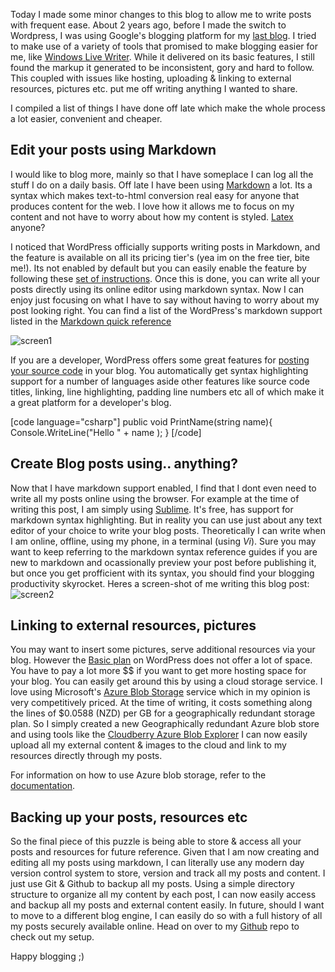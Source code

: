 Today I made some minor changes to this blog to allow me to write posts with frequent ease. About 2 years ago, before I made the switch to Wordpress, I was using Google's blogging platform for my [last blog](http://dotnetcaffeine.blogspot.co.nz/). I tried to make use of a variety of tools that promised to make blogging easier for me, like [Windows Live Writer](https://www.microsoft.com/en-nz/download/details.aspx?id=8621). While it delivered on its basic features, I still found the markup it generated to be inconsistent, gory and hard to follow. This coupled with issues like hosting, uploading & linking to external resources, pictures etc. put me off writing anything I wanted to share.

I compiled a list of things I have done off late which make the whole process a lot easier, convenient and cheaper.

## Edit your posts using Markdown
I would like to blog more, mainly so that I have someplace I can log all the stuff I do on a daily basis. Off late I have been using [Markdown](http://daringfireball.net/projects/markdown/) a lot. Its a syntax which makes text-to-html conversion real easy for anyone that produces content for the web. I love how it allows me to focus on my content and not have to worry about how my content is styled. [Latex](http://latex-project.org/intro.html) anyone?

I noticed that WordPress officially supports writing posts in Markdown, and the feature is available on all its pricing tier's (yea im on the free tier, bite me!). Its not enabled by default but you can easily enable the feature by following these [set of instructions](https://en.support.wordpress.com/markdown/#writing-with-markdown). Once this is done, you can write all your posts directly using its online editor using markdown syntax. Now I can enjoy just focusing on what I have to say without having to worry about my post looking right. You can find a list of the WordPress's markdown support listed in the [Markdown quick reference](https://en.support.wordpress.com/markdown-quick-reference/) 

![screen1](http://piransworld.blob.core.windows.net/blog-images/my-2-cents-on-making-blogging-easier/screen1.PNG)

If you are a developer, WordPress offers some great features for [posting your source code](https://en.support.wordpress.com/code/posting-source-code/) in your blog. You automatically get syntax highlighting support for a number of languages aside other features like source code titles, linking, line highlighting, padding line numbers etc all of which make it a great platform for a developer's blog.

[code language="csharp"]
public void PrintName(string name){
	Console.WriteLine("Hello " + name );
}
[/code]

## Create Blog posts using.. anything?
Now that I have markdown support enabled, I find that I dont even need to write all my posts online using the browser. For example at the time of writing this post, I am simply using [Sublime](http://www.sublimetext.com/). It's free, has support for markdown syntax highlighting. But in reality you can use just about any text editor of your choice to write your blog posts. Theoretically I can write when I am online, offline, using my phone, in a terminal (using *Vi*). Sure you may want to keep referring to the markdown syntax reference guides if you are new to markdown and ocassionally preview your post before publishing it, but once you get profficient with its syntax, you should find your blogging productivity skyrocket. Heres a screen-shot of me writing this blog post:
![screen2](http://piransworld.blob.core.windows.net/blog-images/my-2-cents-on-making-blogging-easier/screen2.PNG)

## Linking to external resources, pictures
You may want to insert some pictures, serve additional resources via your blog. However the [Basic plan](https://store.wordpress.com/plans/) on WordPress does not offer a lot of space. You have to pay a lot more $$ if you want to get more hosting space for your blog. You can easily get around this by using a cloud storage service. I love using Microsoft's [Azure Blob Storage](http://azure.microsoft.com/en-us/services/storage/) service which in my opinion is very competitively priced. At the time of writing, it costs something along the lines of $0.0588 (NZD) per GB for a geographically redundant storage plan. So I simply created a new Geographically redundant Azure blob store and using tools like the [Cloudberry Azure Blob Explorer](http://www.cloudberrylab.com/free-microsoft-azure-explorer.aspx) I can now easily upload all my external content & images to the cloud and link to my resources directly through my posts.

For information on how to use Azure blob storage, refer to the [documentation](http://azure.microsoft.com/en-us/documentation/services/storage/).

## Backing up your posts, resources etc
So the final piece of this puzzle is being able to store & access all your posts and resources for future reference. Given that I am now creating and editing all my posts using markdown, I can literally use any modern day version control system to store, version and track all my posts and content. I just use Git & Github to backup all my posts. Using a simple directory structure to organize all my content by each post, I can now easily access and backup all my posts and external content easily. In future, should I want to move to a different blog engine, I can easily do so with a full history of all my posts securely available online. Head on over to my [Github](https://github.com/pirahawk/piransworld) repo to check out my setup.


Happy blogging ;)